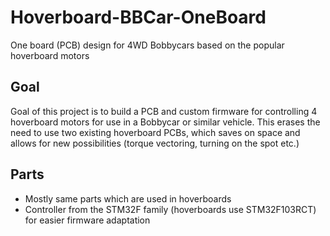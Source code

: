 # Hoverboard-BBCar-OneBoard
One board (PCB) design for 4WD Bobbycars based on the popular hoverboard motors

## Goal
Goal of this project is to build a PCB and custom firmware for controlling 4 hoverboard motors for use in a Bobbycar or similar vehicle.
This erases the need to use two existing hoverboard PCBs, which saves on space and allows for new possibilities (torque vectoring, turning on the spot etc.)

## Parts
- Mostly same parts which are used in hoverboards
- Controller from the STM32F family (hoverboards use STM32F103RCT) for easier firmware adaptation
